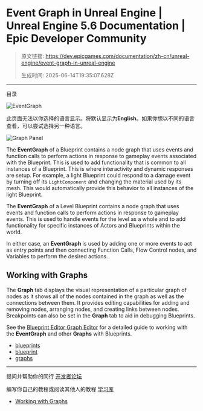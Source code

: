 # Event Graph in Unreal Engine | Unreal Engine 5.6 Documentation | Epic Developer Community

> 原文链接: https://dev.epicgames.com/documentation/zh-cn/unreal-engine/event-graph-in-unreal-engine
> 
> 生成时间: 2025-06-14T19:35:07.628Z

---

目录

![EventGraph](https://dev.epicgames.com/community/api/documentation/image/483c2450-cf74-4e87-bd02-ad62ad39f8d8?resizing_type=fill&width=1920&height=335)

此页面无法以你选择的语言显示。将默认显示为**English**。如果你想以不同的语言查看，可以尝试选择另一种语言。

![Graph Panel](https://d1iv7db44yhgxn.cloudfront.net/documentation/images/39ae3438-0598-475e-8591-c013f977365a/k2_graphview.png)

The **EventGraph** of a Blueprint contains a node graph that uses events and function calls to perform actions in response to gameplay events associated with the Blueprint. This is used to add functionality that is common to all instances of a Blueprint. This is where interactivity and dynamic responses are setup. For example, a light Blueprint could respond to a damage event by turning off its `LightComponent` and changing the material used by its mesh. This would automatically provide this behavior to all instances of the light Blueprint.

The **EventGraph** of a Level Blueprint contains a node graph that uses events and function calls to perform actions in response to gameplay events. This is used to handle events for the level as a whole and to add functionality for specific instances of Actors and Blueprints within the world.

In either case, an **EventGraph** is used by adding one or more events to act as entry points and then connecting Function Calls, Flow Control nodes, and Variables to perform the desired actions.

## Working with Graphs

The **Graph** tab displays the visual representation of a particular graph of nodes as it shows all of the nodes contained in the graph as well as the connections between them. It provides editing capabilities for adding and removing nodes, arranging nodes, and creating links between nodes. Breakpoints can also be set in the **Graph** tab to aid in debugging Blueprints.

See the [Blueprint Editor Graph Editor](/documentation/en-us/unreal-engine/graph-editor-for-the-blueprints-visual-scripting-editor-in-unreal-engine) for a detailed guide to working with the **EventGraph** and other **Graphs** with Blueprints.

-   [blueprints](https://dev.epicgames.com/community/search?query=blueprints)
-   [blueprint](https://dev.epicgames.com/community/search?query=blueprint)
-   [graphs](https://dev.epicgames.com/community/search?query=graphs)

* * *

提问并帮助你的同行 [开发者论坛](https://forums.unrealengine.com/categories?tag=unreal-engine)

编写你自己的教程或阅读其他人的教程 [学习库](https://dev.epicgames.com/community/unreal-engine/learning)

-   [Working with Graphs](/documentation/zh-cn/unreal-engine/event-graph-in-unreal-engine#workingwithgraphs)